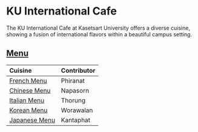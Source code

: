 # KU International Cafe

The KU International Cafe at Kasetsart University offers a diverse cuisine, showing a fusion of international flavors within a beautiful campus setting.

## [Menu](menu.md)

| Cuisine                                | Contributor |
|:---------------------------------------|:------------|
| [French Menu](menu.md#French-food)     | Phiranat    |
| [Chinese Menu](menu.md#chinese-food)   | Napasorn    | 
| [Italian Menu](menu.md#italian-food)   | Thorung     |
| [Korean Menu](menu.md#Korean-Food)     | Worawalan   |
| [Japanese Menu](menu.md#japanese-food) | Kantaphat   |
